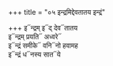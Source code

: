 +++
title = "०५ इन्द्रमिद्देवतातय इन्द्रं"

+++
इ᳓न्द्रम् इ᳓द् देव᳓तातय  
इ᳓न्द्रम् प्रयति᳓ अध्वरे᳓  
इ᳓न्द्रं समीके᳓ वनि᳓नो हवामह  
इ᳓न्द्रं ध᳓नस्य सात᳓ये